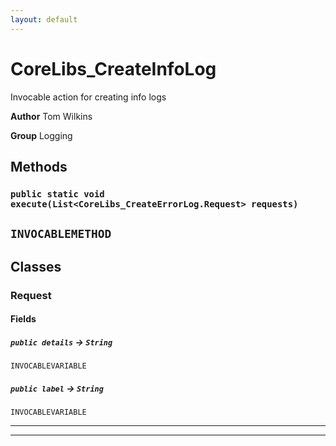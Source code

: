 ```yaml
---
layout: default
---
```

# CoreLibs_CreateInfoLog

Invocable action for creating info logs


**Author** Tom Wilkins


**Group** Logging

## Methods
### `public static void execute(List<CoreLibs_CreateErrorLog.Request> requests)`

`INVOCABLEMETHOD`
---
## Classes
### Request
#### Fields

##### `public details` → `String`

`INVOCABLEVARIABLE` 

##### `public label` → `String`

`INVOCABLEVARIABLE` 

---

---

